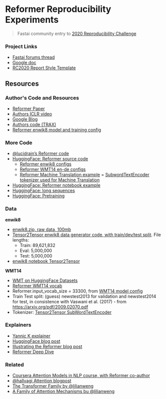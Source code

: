 # Reformer Reproducibility Experiments
> Fastai community entry to <a href='https://paperswithcode.com/rc2020'>2020 Reproducibility Challenge</a>


### Project Links

- [Fastai forums thread](https://forums.fast.ai/t/reproducibility-challenge-2020-fastai-folks-interested/80336/39)
- [Google doc](https://docs.google.com/document/d/1wF83E3B3yXIGZixEgOUJI2T2XXhT1DVCrPXS5Dbsyh8/edit)
- [RC2020 Report Style Template](https://paperswithcode.com/static/rc2020/ML-Reproducibility-Challenge-2020-Template.zip)

## Resources

### Author's Code and Resources
- [Reformer Paper](https://openreview.net/pdf?id=rkgNKkHtvB)
- [Authors ICLR video](https://iclr.cc/virtual_2020/poster_rkgNKkHtvB.html)
- [Google Blog](https://ai.googleblog.com/2020/01/reformer-efficient-transformer.html)
- [Authors code (TRAX)](https://github.com/google/trax/tree/master/trax/models/reformer)
- [Reformer enwik8 model and training config](https://github.com/google/trax/blob/f8024e8057599b92fce82842f342cb3d39c8f405/trax/supervised/configs/reformer_enwik8.gin)

### More Code
- [@lucidrain’s Reformer code](https://github.com/lucidrains/reformer-pytorch/)
- [HuggingFace: Reformer source code](https://github.com/huggingface/transformers/blob/a1bbcf3f6c20e15fe799a8659d6b7bd36fdf11ed/src/transformers/modeling_reformer.py)
    - [Reformer enwik8 configs](https://github.com/google/trax/blob/master/trax/supervised/configs/reformer_enwik8.gin)
    - [Reformer WMT14 en-de configs](https://github.com/google/trax/blob/master/trax/supervised/configs/reformer_wmt_ende.gin)
    - [Reformer Machine Translation example](https://github.com/google/trax/blob/a0483a12cb7ebece40b5e302e8e81fd9249c6ef6/trax/models/reformer/machine_translation.ipynb)
    = [SubwordTextEncoder tokenizer used for Machine Translation](https://github.com/tensorflow/tensor2tensor/blob/21dba2c1bdcc7ab582a2bfd8c0885c217963bb4f/tensor2tensor/data_generators/text_encoder.py#L448)
- [HuggingFace: Reformer notebook example](https://colab.research.google.com/github/patrickvonplaten/blog/blob/master/notebooks/03_reformer.ipynb)
- [HuggingFace: long sequences](https://colab.research.google.com/github/patrickvonplaten/notebooks/blob/master/PyTorch_Reformer.ipynb)
- [HuggingFace: Pretraining](https://colab.research.google.com/drive/1tzzh0i8PgDQGV3SMFUGxM7_gGae3K-uW?usp=sharing)

### Data

**enwik8**
- [enwik8.zip, raw data, 100mb](http://mattmahoney.net/dc/enwik8.zip)
- [Tensor2Tensor enwik8 data generator code, with train/dev/test split](https://github.com/tensorflow/tensor2tensor/blob/master/tensor2tensor/data_generators/enwik8.py). File lengths:
    - Train: 89,621,832
    - Eval: 5,000,000
    - Test: 5,000,000
- [enwik8 notebook Tensor2Tensor](https://github.com/morganmcg1/reformer-fastai/blob/main/enwiki8_Tensor2Tensor_download.ipynb)

**WMT14**
- [WMT on HuggingFace Datasets](https://huggingface.co/datasets/viewer/?dataset=wmt14&config=cs-en)
- [Reformer WMT14 vocab](https://github.com/google/trax/tree/a0483a12cb7ebece40b5e302e8e81fd9249c6ef6/trax/models/reformer/testdata)
- Reformer.input_vocab_size = 33300, from [WMT14 model config](https://github.com/google/trax/blob/master/trax/supervised/configs/reformer_wmt_ende.gin)
- Train Test split: (guess) newstest2013 for validation and newstest2014 for test, in consistence with Vaswani et al. (2017) - from https://arxiv.org/pdf/2009.02070.pdf
- Tokenizer: [Tensor2Tensor SubWordTextEncoder](https://github.com/tensorflow/tensor2tensor/blob/21dba2c1bdcc7ab582a2bfd8c0885c217963bb4f/tensor2tensor/data_generators/text_encoder.py#L448)

### Explainers

- [Yannic K explainer](https://www.youtube.com/watch?v=i4H0kjxrias&t=1s)
- [HuggingFace blog post](https://huggingface.co/blog/reformer)
- [Illustrating the Reformer blog post](https://towardsdatascience.com/illustrating-the-reformer-393575ac6ba0)
- [Reformer Deep Dive](https://www.pragmatic.ml/reformer-deep-dive/)

### Related

- [Coursera Attention Models in NLP course, with Reformer co-author](https://www.coursera.org/learn/attention-models-in-nlp)
- [@hallvagi Attention blogpost](https://hallvagi.github.io/dl-explorer/fastai/attention/lstm/2020/06/29/Attention.html)
- [The Transformer Family by @lilianweng](https://lilianweng.github.io/lil-log/2020/04/07/the-transformer-family.html)
- [A Family of Attention Mechanisms bu @lilianweng](https://lilianweng.github.io/lil-log/2018/06/24/attention-attention.html#a-family-of-attention-mechanisms)
